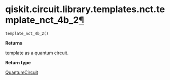 # qiskit.circuit.library.templates.nct.template\_nct\_4b\_2[¶](#qiskit-circuit-library-templates-nct-template-nct-4b-2 "Permalink to this headline")

<span id="undefined" />

`template_nct_4b_2()`

**Returns**

template as a quantum circuit.

**Return type**

[QuantumCircuit](qiskit.circuit.QuantumCircuit#qiskit.circuit.QuantumCircuit "qiskit.circuit.QuantumCircuit")
